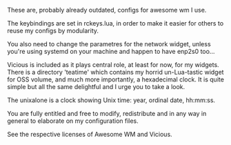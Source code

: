
These are, probably already outdated, configs for awesome wm I use.

The keybindings are set in rckeys.lua, in order to make it easier
for others to reuse my configs by modularity.

You also need to change the parametres for the network widget,
unless you're using systemd on your machine and happen to have
enp2s0 too...

Vicious is included as it plays central role, at least for now,
for my widgets. There is a directory 'teatime' which contains
my horrid un-Lua-tastic widget for OSS volume, and much more
importantly, a hexadecimal clock. It is quite simple but all
the same delightful and I urge you to take a look.

The unixalone is a clock showing Unix time: year, ordinal date, hh:mm:ss.

You are fully entitled and free to modify, redistribute and
in any way in general to elaborate on my configuration files.

See the respective licenses of Awesome WM and Vicious.

